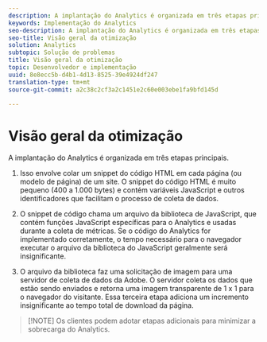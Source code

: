 ```yaml
---
description: A implantação do Analytics é organizada em três etapas principais.
keywords: Implementação do Analytics
seo-description: A implantação do Analytics é organizada em três etapas principais.
seo-title: Visão geral da otimização
solution: Analytics
subtopic: Solução de problemas
title: Visão geral da otimização
topic: Desenvolvedor e implementação
uuid: 8e8ecc5b-d4b1-4d13-8525-39e4924df247
translation-type: tm+mt
source-git-commit: a2c38c2cf3a2c1451e2c60e003ebe1fa9bfd145d

---
```



# Visão geral da otimização

A implantação do Analytics é organizada em três etapas principais.

1. Isso envolve colar um snippet do código HTML em cada página (ou modelo de página) de um site. O snippet do código HTML é muito pequeno (400 a 1.000 bytes) e contém variáveis JavaScript e outros identificadores que facilitam o processo de coleta de dados.
1. O snippet de código chama um arquivo da biblioteca de JavaScript, que contém funções JavaScript específicas para o Analytics e usadas durante a coleta de métricas. Se o código do Analytics for implementado corretamente, o tempo necessário para o navegador executar o arquivo da biblioteca do JavaScript geralmente será insignificante.

1. O arquivo da biblioteca faz uma solicitação de imagem para uma servidor de coleta de dados da Adobe. O servidor coleta os dados que estão sendo enviados e retorna uma imagem transparente de 1 x 1 para o navegador do visitante. Essa terceira etapa adiciona um incremento insignificante ao tempo total de download da página.

> [!NOTE] Os clientes podem adotar etapas adicionais para minimizar a sobrecarga do Analytics.

